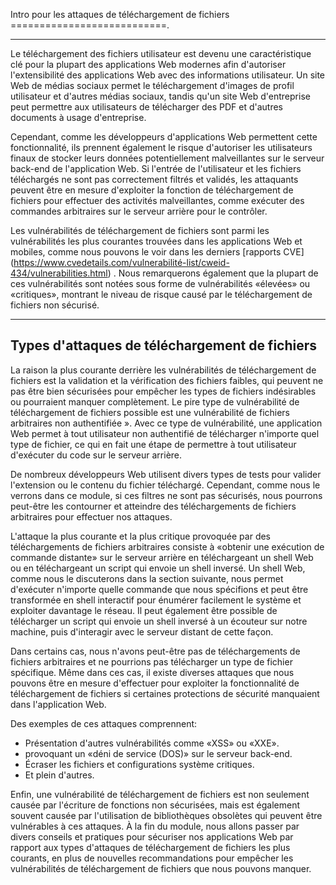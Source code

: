 Intro pour les attaques de téléchargement de fichiers
===========================.

* * * * *

Le téléchargement des fichiers utilisateur est devenu une caractéristique clé pour la plupart des applications Web modernes afin d'autoriser l'extensibilité des applications Web avec des informations utilisateur. Un site Web de médias sociaux permet le téléchargement d'images de profil utilisateur et d'autres médias sociaux, tandis qu'un site Web d'entreprise peut permettre aux utilisateurs de télécharger des PDF et d'autres documents à usage d'entreprise.

Cependant, comme les développeurs d'applications Web permettent cette fonctionnalité, ils prennent également le risque d'autoriser les utilisateurs finaux de stocker leurs données potentiellement malveillantes sur le serveur back-end de l'application Web. Si l'entrée de l'utilisateur et les fichiers téléchargés ne sont pas correctement filtrés et validés, les attaquants peuvent être en mesure d'exploiter la fonction de téléchargement de fichiers pour effectuer des activités malveillantes, comme exécuter des commandes arbitraires sur le serveur arrière pour le contrôler.

Les vulnérabilités de téléchargement de fichiers sont parmi les vulnérabilités les plus courantes trouvées dans les applications Web et mobiles, comme nous pouvons le voir dans les derniers [rapports CVE] (https://www.cvedetails.com/vulnerabilité-list/cweid-434/vulnerabilities.html) . Nous remarquerons également que la plupart de ces vulnérabilités sont notées sous forme de vulnérabilités «élevées» ou «critiques», montrant le niveau de risque causé par le téléchargement de fichiers non sécurisé.

* * * * *

Types d'attaques de téléchargement de fichiers
----------------------------

La raison la plus courante derrière les vulnérabilités de téléchargement de fichiers est la validation et la vérification des fichiers faibles, qui peuvent ne pas être bien sécurisées pour empêcher les types de fichiers indésirables ou pourraient manquer complètement. Le pire type de vulnérabilité de téléchargement de fichiers possible est une vulnérabilité de fichiers arbitraires non authentifiée ». Avec ce type de vulnérabilité, une application Web permet à tout utilisateur non authentifié de télécharger n'importe quel type de fichier, ce qui en fait une étape de permettre à tout utilisateur d'exécuter du code sur le serveur arrière.

De nombreux développeurs Web utilisent divers types de tests pour valider l'extension ou le contenu du fichier téléchargé. Cependant, comme nous le verrons dans ce module, si ces filtres ne sont pas sécurisés, nous pourrons peut-être les contourner et atteindre des téléchargements de fichiers arbitraires pour effectuer nos attaques.

L'attaque la plus courante et la plus critique provoquée par des téléchargements de fichiers arbitraires consiste à «obtenir une exécution de commande distante» sur le serveur arrière en téléchargeant un shell Web ou en téléchargeant un script qui envoie un shell inversé. Un shell Web, comme nous le discuterons dans la section suivante, nous permet d'exécuter n'importe quelle commande que nous spécifions et peut être transformée en shell interactif pour énumérer facilement le système et exploiter davantage le réseau. Il peut également être possible de télécharger un script qui envoie un shell inversé à un écouteur sur notre machine, puis d'interagir avec le serveur distant de cette façon.

Dans certains cas, nous n'avons peut-être pas de téléchargements de fichiers arbitraires et ne pourrions pas télécharger un type de fichier spécifique. Même dans ces cas, il existe diverses attaques que nous pouvons être en mesure d'effectuer pour exploiter la fonctionnalité de téléchargement de fichiers si certaines protections de sécurité manquaient dans l'application Web.

Des exemples de ces attaques comprennent:

- Présentation d'autres vulnérabilités comme «XSS» ou «XXE».
- provoquant un «déni de service (DOS)» sur le serveur back-end.
- Écraser les fichiers et configurations système critiques.
- Et plein d'autres.

Enfin, une vulnérabilité de téléchargement de fichiers est non seulement causée par l'écriture de fonctions non sécurisées, mais est également souvent causée par l'utilisation de bibliothèques obsolètes qui peuvent être vulnérables à ces attaques. À la fin du module, nous allons passer par divers conseils et pratiques pour sécuriser nos applications Web par rapport aux types d'attaques de téléchargement de fichiers les plus courants, en plus de nouvelles recommandations pour empêcher les vulnérabilités de téléchargement de fichiers que nous pouvons manquer.